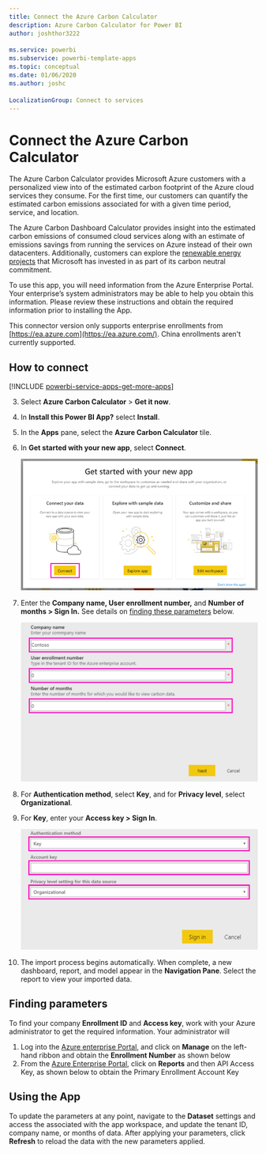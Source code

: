 ```yaml
---
title: Connect the Azure Carbon Calculator
description: Azure Carbon Calculator for Power BI
author: joshthor3222

ms.service: powerbi
ms.subservice: powerbi-template-apps
ms.topic: conceptual
ms.date: 01/06/2020
ms.author: joshc

LocalizationGroup: Connect to services
---
```

# Connect the Azure Carbon Calculator
The Azure Carbon Calculator provides Microsoft Azure customers with a personalized view into of the estimated carbon footprint of the Azure cloud services they consume. For the first time, our customers can quantify the estimated carbon emissions associated for with a given time period, service, and location.  

The Azure Carbon Dashboard Calculator provides insight into the estimated carbon emissions of consumed cloud services along with an estimate of emissions savings from running the services on Azure instead of their own datacenters. Additionally, customers can explore the [renewable energy projects](https://aka.ms/sustainabilityfundinvestments) that Microsoft has invested in as part of its carbon neutral commitment.

To use this app, you will need information from the Azure Enterprise Portal. Your enterprise’s system administrators may be able to help you obtain this information. Please review these instructions and obtain the required information prior to installing the App. 

This connector version only supports enterprise enrollments from [https://ea.azure.com](https://ea.azure.com/). China enrollments aren't currently supported.

## How to connect
[!INCLUDE [powerbi-service-apps-get-more-apps](./includes/powerbi-service-apps-get-more-apps.md)]

3. Select **Azure Carbon Calculator** \> **Get it now**.
4. In **Install this Power BI App?** select **Install**.
5. In the **Apps** pane, select the **Azure Carbon Calculator** tile.
6. In **Get started with your new app**, select **Connect**.

    ![Get started with your new app](media/service-connect-to-zendesk/power-bi-new-app-connect-get-started.png)

7. Enter the **Company name, User enrollment number,** and **Number of months \> Sign In.** See details on [finding these parameters](https://docs.microsoft.com/power-bi/service-connect-to-github#FindingParams) below.

    ![Company enrollment](media/service-connect-to-azure-carbon-calculator/company-enrollment.png)

8. For **Authentication method**, select **Key**, and for **Privacy level**, select **Organizational**.
9. For **Key**, enter your **Access key \> Sign In**.

    ![Access Key Entry](media/service-connect-to-azure-carbon-calculator/access-key-entry.png)

10. The import process begins automatically. When complete, a new dashboard, report, and model appear in the **Navigation Pane**. Select the report to view your imported data.

## Finding parameters

To find your company **Enrollment ID** and **Access key**, work with your Azure administrator to get the required information. Your administrator will

1. Log into the [Azure enterprise Portal](https://ea.azure.com), and click on **Manage** on the left-hand ribbon and obtain the **Enrollment Number** as shown below
2. From the [Azure Enterprise Portal](https://ea.azure.com), click on **Reports** and then API Access Key, as shown below to obtain the Primary Enrollment Account Key

## Using the App

To update the parameters at any point, navigate to the **Dataset** settings and access the associated with the app workspace, and update the tenant ID, company name, or months of data. After applying your parameters, click **Refresh** to reload the data with the new parameters applied.